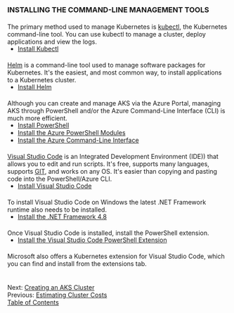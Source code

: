 
### **INSTALLING THE COMMAND-LINE MANAGEMENT TOOLS**

The primary method used to manage Kubernetes is [kubectl][link09], the 
Kubernetes command-line tool. You can use kubectl to manage a cluster, 
deploy applications and view the logs.
 - [Install Kubectl][link10]


[Helm][link11] is a command-line tool used to manage software packages for Kubernetes.
It's the easiest, and most common way, to install applications to a Kubernetes
cluster. 
 - [Install Helm][link12]


Although you can create and manage AKS via the Azure Portal, managing 
AKS through PowerShell and/or the Azure Command-Line Interface (CLI) is much more 
efficient.
 - [Install PowerShell][link01]
 - [Install the Azure PowerShell Modules][link02]
 - [Install the Azure Command-Line Interface][link03]


[Visual Studio Code][link04] is an Integrated Development Environment (IDE)) 
that allows you to edit and run scripts. It's free, supports many languages,
supports [GIT][link06], and works on any OS. It's easier than copying and 
pasting code into the PowerShell/Azure CLI.
 - [Install Visual Studio Code][link05]

To install Visual Studio Code on Windows the latest .NET Framework runtime 
also needs to be installed.
 - [Install the .NET Framework 4.8][link07]

Once Visual Studio Code is installed, install the PowerShell extension.
 - [Install the Visual Studio Code PowerShell Extension][link08]

Microsoft also offers a Kubernetes extension for Visual Studio Code, which 
you can find and install from the extensions tab.


\
Next: [Creating an AKS Cluster](.\04_create_cluster.html) \
Previous: [Estimating Cluster Costs](.\02_costs.html) \
[Table of Contents](.\index.html)


[link01]: https://learn.microsoft.com/en-us/powershell/scripting/install/installing-powershell
[link02]: https://learn.microsoft.com/en-us/powershell/azure/install-azure-powershell
[link03]: https://learn.microsoft.com/en-us/cli/azure/install-azure-cli
[link04]: https://code.visualstudio.com
[link05]: https://code.visualstudio.com/docs/setup/setup-overview
[link06]: https://git-scm.com/book/en/v2/Getting-Started-Installing-Git
[link07]: https://dotnet.microsoft.com/en-us/download/dotnet-framework/net48
[link08]: https://code.visualstudio.com/docs/languages/powershell
[link09]: https://kubernetes.io/docs/reference/kubectl/
[link10]: https://kubernetes.io/docs/tasks/tools/#kubectl
[link11]: https://helm.sh
[link12]: https://helm.sh/docs/intro/install/

<style>
    p + ul { margin-block-start: -15px }
    p      { margin-block-start:  20px }
</style>

